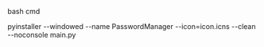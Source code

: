 bash cmd

pyinstaller --windowed --name PasswordManager --icon=icon.icns --clean --noconsole main.py
